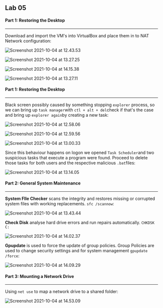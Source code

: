 ## Lab 05

#### Part 1: Restoring the Desktop

------

Download and import the VM's into VirtualBox and place them in to NAT Network configuration:

![Screenshot 2021-10-04 at 12.43.53](https://github.com/pedrocorreiacodes/Ops-201/blob/master/screenshots/Lab%2005/Screenshot%202021-10-04%20at%2012.43.53.png)

![Screenshot 2021-10-04 at 13.27.25](https://github.com/pedrocorreiacodes/Ops-201/blob/master/screenshots/Lab%2005/Screenshot%202021-10-04%20at%2013.27.25.png)

![Screenshot 2021-10-04 at 14.15.38](https://github.com/pedrocorreiacodes/Ops-201/blob/master/screenshots/Lab%2005/Screenshot%202021-10-04%20at%2014.15.38.png)

![Screenshot 2021-10-04 at 13.27.11](https://github.com/pedrocorreiacodes/Ops-201/blob/master/screenshots/Lab%2005/Screenshot%202021-10-04%20at%2013.27.11.png)

#### Part 1: Restoring the Desktop

------

Black screen possibly caused by something stopping `explorer` process, so we can bring up `task manager`with `ctl + alt + del`check if that's the case and bring up `explorer again`by creating a new task:

![Screenshot 2021-10-04 at 12.58.06](https://github.com/pedrocorreiacodes/Ops-201/blob/master/screenshots/Lab%2005/Screenshot%202021-10-04%20at%2012.58.06.png)

![Screenshot 2021-10-04 at 12.59.56](https://github.com/pedrocorreiacodes/Ops-201/blob/master/screenshots/Lab%2005/Screenshot%202021-10-04%20at%2012.59.56.png)

![Screenshot 2021-10-04 at 13.00.33](https://github.com/pedrocorreiacodes/Ops-201/blob/master/screenshots/Lab%2005/Screenshot%202021-10-04%20at%2013.00.33.png)

Since this behaviour happens on logon we opened `Task Scheduler`and two suspicious tasks that execute a program were found. Proceed to delete those tasks for both users and the respective malicious `.bat`files:

![Screenshot 2021-10-04 at 13.14.05](https://github.com/pedrocorreiacodes/Ops-201/blob/master/screenshots/Lab%2005/Screenshot%202021-10-04%20at%2013.14.05.png)

#### Part 2: General System Maintenance

------

**System FIle Checker** scans the integrity and restores missing or corrupted system files with working replacements. `sfc /scannow`:

![Screenshot 2021-10-04 at 13.43.44](https://github.com/pedrocorreiacodes/Ops-201/blob/master/screenshots/Lab%2005/Screenshot%202021-10-04%20at%2013.43.44.png)

**Check Disk** analyse hard drive errors and run repairs automatically. `CHKDSK C:`

![Screenshot 2021-10-04 at 14.02.37](https://github.com/pedrocorreiacodes/Ops-201/blob/master/screenshots/Lab%2005/Screenshot%202021-10-04%20at%2014.02.37.png)

**Gpupdate** is used to force the update of group policies. Group Policies are used to change security settings and for system management `gpupdate /force`:

![Screenshot 2021-10-04 at 14.09.29](https://github.com/pedrocorreiacodes/Ops-201/blob/master/screenshots/Lab%2005/Screenshot%202021-10-04%20at%2014.09.29.png)

#### Part 3: Mounting a Network Drive

------

Using `net use` to map a network drive to a shared folder:

![Screenshot 2021-10-04 at 14.53.09](https://github.com/pedrocorreiacodes/Ops-201/blob/master/screenshots/Lab%2005/Screenshot%202021-10-04%20at%2014.53.09.png)
